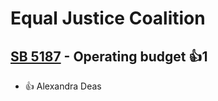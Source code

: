 # Equal Justice Coalition

## [SB 5187](/bill/2023-24/sb/5187/) - Operating budget 👍1  
* 👍 Alexandra Deas